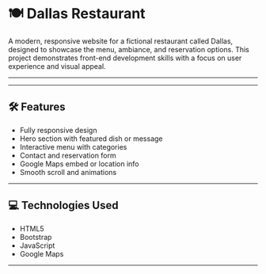 # 🍽 Dallas Restaurant

A modern, responsive website for a fictional restaurant called Dallas, designed to showcase the menu, ambiance, and reservation options. This project demonstrates front-end development skills with a focus on user experience and visual appeal.

---

---

## 🛠 Features

- Fully responsive design
- Hero section with featured dish or message
- Interactive menu with categories
- Contact and reservation form
- Google Maps embed or location info
- Smooth scroll and animations

---

## 💻 Technologies Used

- HTML5
- Bootstrap
- JavaScript
- Google Maps

---
